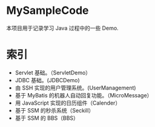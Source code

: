 # MySampleCode
本项目用于记录学习 Java 过程中的一些 Demo.

# 索引
- Servlet 基础。（ServletDemo）
- JDBC 基础。(JDBCDemo)
- 由 SSH 实现的用户管理系统。(UserManagement)
- 基于 MyBatis 的机器人自动回复功能。（MicroMessage）
- 用 JavaScript 实现的日历组件（Calender）
- 基于 SSM 的秒杀系统（Seckill）
- 基于 SSM 的 BBS（BBS）
